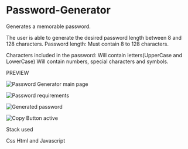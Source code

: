 # Password-Generator

Generates a memorable password.

The user is able to generate the desired password length between 8 and 128 characters. 
Password length:
Must contain 8 to 128 characters.


Characters included in the password:
Will contain letters(UpperCase and LowerCase)
Will contain numbers, special characters and symbols. 


PREVIEW

![Password Generator main page](https://user-images.githubusercontent.com/48987979/67195051-292c9900-f3f0-11e9-9c04-8c42916181aa.jpg)

![Password requirements](https://user-images.githubusercontent.com/48987979/67195070-334e9780-f3f0-11e9-87fc-3e33154aaba0.jpg)

![Generated password](https://user-images.githubusercontent.com/48987979/67195016-19ad5000-f3f0-11e9-9579-6e65310a9620.jpg)

![Copy Button active](https://user-images.githubusercontent.com/48987979/67273184-df0deb00-f4b5-11e9-9cc0-a28d1bd12f0a.jpg)

Stack used

Css Html and Javascript







